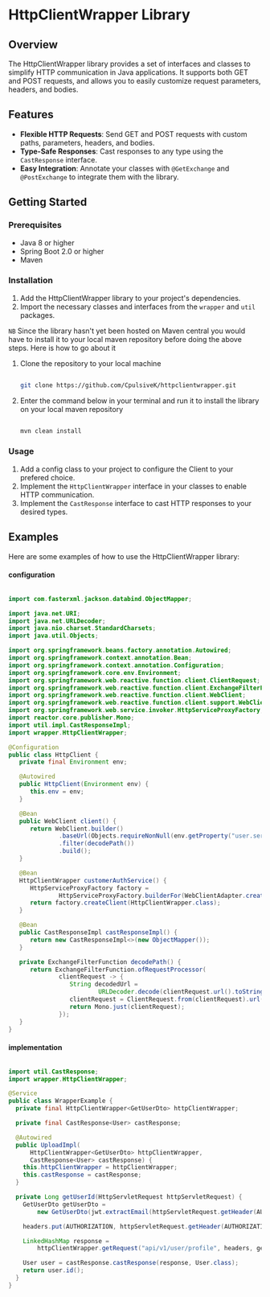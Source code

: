 # HttpClientWrapper Library

## Overview

The HttpClientWrapper library provides a set of interfaces and classes to simplify HTTP communication in Java applications. It supports both GET and POST requests, and allows you to easily customize request parameters, headers, and bodies.

## Features

- **Flexible HTTP Requests**: Send GET and POST requests with custom paths, parameters, headers, and bodies.
- **Type-Safe Responses**: Cast responses to any type using the `CastResponse` interface.
- **Easy Integration**: Annotate your classes with `@GetExchange` and `@PostExchange` to integrate them with the library.

## Getting Started

### Prerequisites

- Java 8 or higher
- Spring Boot 2.0 or higher
- Maven

### Installation

1. Add the HttpClientWrapper library to your project's dependencies.
2. Import the necessary classes and interfaces from the `wrapper` and `util` packages.

`NB` Since the library hasn't yet been hosted on Maven central you would have to install it to your local maven repository before doing the above steps. Here is how to go about it
1. Clone the repository to your local machine
   ```bash

   git clone https://github.com/CpulsiveK/httpclientwrapper.git

   ```
2. Enter the command below in your terminal and run it to install the library on your local maven repository
   ```bash
   
   mvn clean install

   ```

### Usage
1. Add a config class to your project to configure the Client to your prefered choice.
2. Implement the `HttpClientWrapper` interface in your classes to enable HTTP communication.
3. Implement the `CastResponse` interface to cast HTTP responses to your desired types.

## Examples

Here are some examples of how to use the HttpClientWrapper library:
#### configuration

```java

import com.fasterxml.jackson.databind.ObjectMapper;

import java.net.URI;
import java.net.URLDecoder;
import java.nio.charset.StandardCharsets;
import java.util.Objects;

import org.springframework.beans.factory.annotation.Autowired;
import org.springframework.context.annotation.Bean;
import org.springframework.context.annotation.Configuration;
import org.springframework.core.env.Environment;
import org.springframework.web.reactive.function.client.ClientRequest;
import org.springframework.web.reactive.function.client.ExchangeFilterFunction;
import org.springframework.web.reactive.function.client.WebClient;
import org.springframework.web.reactive.function.client.support.WebClientAdapter;
import org.springframework.web.service.invoker.HttpServiceProxyFactory;
import reactor.core.publisher.Mono;
import util.impl.CastResponseImpl;
import wrapper.HttpClientWrapper;

@Configuration
public class HttpClient {
   private final Environment env;

   @Autowired
   public HttpClient(Environment env) {
      this.env = env;
   }

   @Bean
   public WebClient client() {
      return WebClient.builder()
              .baseUrl(Objects.requireNonNull(env.getProperty("user.service.origin")))
              .filter(decodePath())
              .build();
   }

   @Bean
   HttpClientWrapper customerAuthService() {
      HttpServiceProxyFactory factory =
              HttpServiceProxyFactory.builderFor(WebClientAdapter.create(client())).build();
      return factory.createClient(HttpClientWrapper.class);
   }

   @Bean
   public CastResponseImpl castResponseImpl() {
      return new CastResponseImpl<>(new ObjectMapper());
   }

   private ExchangeFilterFunction decodePath() {
      return ExchangeFilterFunction.ofRequestProcessor(
              clientRequest -> {
                 String decodedUrl =
                         URLDecoder.decode(clientRequest.url().toString(), StandardCharsets.UTF_8);
                 clientRequest = ClientRequest.from(clientRequest).url(URI.create(decodedUrl)).build();
                 return Mono.just(clientRequest);
              });
   }
}

```

#### implementation
```java

import util.CastResponse;
import wrapper.HttpClientWrapper;

@Service
public class WrapperExample {
  private final HttpClientWrapper<GetUserDto> httpClientWrapper;

  private final CastResponse<User> castResponse;

  @Autowired
  public UploadImpl(
      HttpClientWrapper<GetUserDto> httpClientWrapper,
      CastResponse<User> castResponse) {
    this.httpClientWrapper = httpClientWrapper;
    this.castResponse = castResponse;
  }

  private Long getUserId(HttpServletRequest httpServletRequest) {
    GetUserDto getUserDto =
        new GetUserDto(jwt.extractEmail(httpServletRequest.getHeader(AUTHORIZATION).substring(7)));

    headers.put(AUTHORIZATION, httpServletRequest.getHeader(AUTHORIZATION));

    LinkedHashMap response =
        httpClientWrapper.getRequest("api/v1/user/profile", headers, getUserDto);

    User user = castResponse.castResponse(response, User.class);
    return user.id();
  }
}

```

